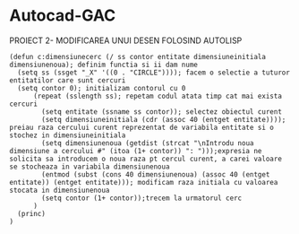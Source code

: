 # Autocad-GAC


PROIECT 2- MODIFICAREA UNUI DESEN FOLOSIND AUTOLISP


	(defun c:dimensiunecerc (/ ss contor entitate dimensiuneinitiala dimensiunenoua); definim functia si ii dam nume
	  (setq ss (ssget "_X" '((0 . "CIRCLE")))); facem o selectie a tuturor entitatilor care sunt cercuri
	  (setq contor 0); initializam contorul cu 0
	      (repeat (sslength ss); repetam codul atata timp cat mai exista cercuri
	        (setq entitate (ssname ss contor)); selectez obiectul curent
	        (setq dimensiuneinitiala (cdr (assoc 40 (entget entitate)))); preiau raza cercului curent reprezentat de variabila entitate si o stochez in dimensiuneinitiala
	        (setq dimensiunenoua (getdist (strcat "\nIntrodu noua dimensiune a cercului #" (itoa (1+ contor)) ": ")));expresia ne solicita sa introducem o noua raza pt cercul curent, a carei valoare se stocheaza in variabila dimensiunenoua
	        (entmod (subst (cons 40 dimensiunenoua) (assoc 40 (entget entitate)) (entget entitate))); modificam raza initiala cu valoarea stocata in dimensiunenoua
	        (setq contor (1+ contor));trecem la urmatorul cerc
	      )
	  (princ)
	)

